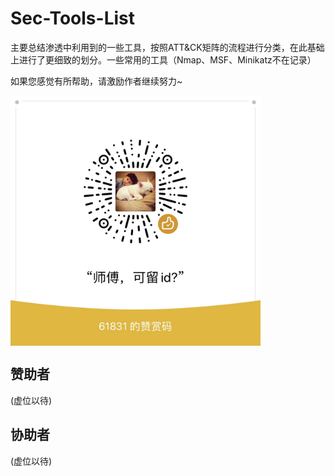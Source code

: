 # Sec-Tools-List

主要总结渗透中利用到的一些工具，按照ATT&CK矩阵的流程进行分类，在此基础上进行了更细致的划分。一些常用的工具（Nmap、MSF、Minikatz不在记录）

如果您感觉有所帮助，请激励作者继续努力~

<img src="weixin.jpg" width="400" height="400" div align=center />




## 赞助者

(虚位以待)

## 协助者

(虚位以待)
